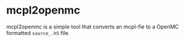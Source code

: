 # mcpl2openmc
mcpl2openmc is a simple tool that converts an mcpl-fie to a OpenMC formatted ```source_.h5``` file.

